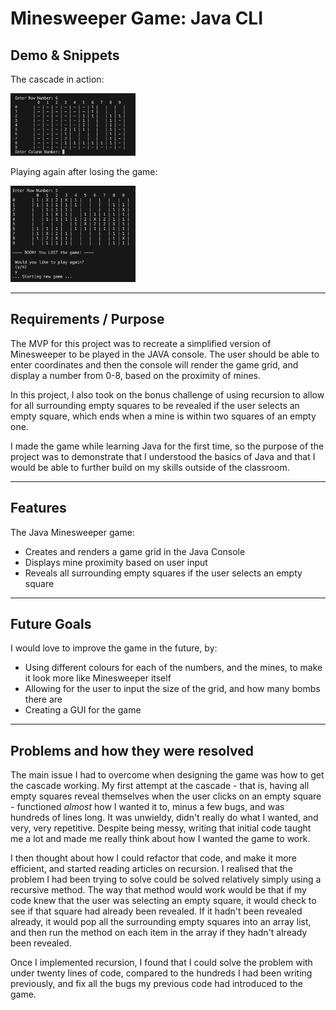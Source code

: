 # Minesweeper Game: Java CLI

## Demo & Snippets

The cascade in action:

<img src="./images/the-cascade.png" alt="The cascade in action" width="200"/>

Playing again after losing the game:

<img src="./images/lost-the-game.png" alt="Playing again after losing the game" width="200"/>

---

## Requirements / Purpose

The MVP for this project was to recreate a simplified version of Minesweeper
to be played in the JAVA console. The user should be able to enter coordinates
and then the console will render the game grid, and display a number from 0-8, based on the proximity of mines.

In this project, I also took on the bonus challenge of using recursion to allow for all surrounding empty squares to be revealed if the user selects an empty square, which ends when a mine is within two squares of an empty one.

I made the game while learning Java for the first time, so the purpose of the project was to demonstrate that I understood the basics of Java and that I would be able to further build on my skills outside of the classroom.

---

## Features

The Java Minesweeper game:

-   Creates and renders a game grid in the Java Console
-   Displays mine proximity based on user input
-   Reveals all surrounding empty squares if the user selects an empty square

---

## Future Goals

I would love to improve the game in the future, by:

-   Using different colours for each of the numbers, and the mines, to make it look more like Minesweeper itself
-   Allowing for the user to input the size of the grid, and how many bombs there are
-   Creating a GUI for the game

---

## Problems and how they were resolved

The main issue I had to overcome when designing the game was how to get the cascade working. My first attempt at the cascade - that is, having all empty squares reveal themselves when the user clicks on an empty square - functioned _almost_ how I wanted it to, minus a few bugs, and was hundreds of lines long. It was unwieldy, didn't really do what I wanted, and very, very repetitive. Despite being messy, writing that initial code taught me a lot and made me really think about how I wanted the game to work.

I then thought about how I could refactor that code, and make it more efficient, and started reading articles on recursion. I realised that the problem I had been trying to solve could be solved relatively simply using a recursive method.
The way that method would work would be that if my code knew that the user was selecting an empty square, it would check to see if that square had already been revealed. If it hadn't been revealed already, it would pop all the surrounding empty squares into an array list, and then run the method on each item in the array if they hadn't already been revealed.

Once I implemented recursion, I found that I could solve the problem with under twenty lines of code, compared to the hundreds I had been writing previously, and fix all the bugs my previous code had introduced to the game.
